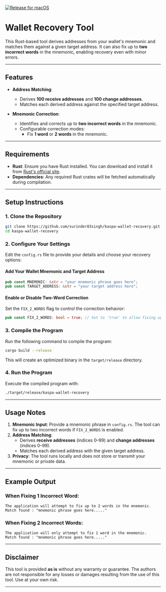 [![Release for macOS](https://github.com/surinder83singh/kaspa-wallet-recovery/actions/workflows/release.yml/badge.svg)](https://github.com/surinder83singh/kaspa-wallet-recovery/actions/workflows/release.yml)
# Wallet Recovery Tool

This Rust-based tool derives addresses from your wallet's mnemonic and matches them against a given target address. It can also fix up to **two incorrect words** in the mnemonic, enabling recovery even with minor errors.

---

## Features

- **Address Matching**:
  - Derives **100 receive addresses** and **100 change addresses**.
  - Matches each derived address against the specified target address.

- **Mnemonic Correction**:
  - Identifies and corrects up to **two incorrect words** in the mnemonic.
  - Configurable correction modes:
    - Fix **1 word** or **2 words** in the mnemonic.

---

## Requirements

- **Rust**: Ensure you have Rust installed. You can download and install it from [Rust's official site](https://www.rust-lang.org/tools/install).
- **Dependencies**: Any required Rust crates will be fetched automatically during compilation.

---

## Setup Instructions

### 1. Clone the Repository
```bash
git clone https://github.com/surinder83singh/kaspa-wallet-recovery.git
cd kaspa-wallet-recovery
```

### 2. Configure Your Settings
Edit the `config.rs` file to provide your details and choose your recovery options:

#### Add Your Wallet Mnemonic and Target Address
```rust
pub const MNEMONIC: &str = "your mnemonic phrase goes here";
pub const TARGET_ADDRESS: &str = "your target address here";
```

#### Enable or Disable Two-Word Correction
Set the `FIX_2_WORDS` flag to control the correction behavior:
```rust
pub const FIX_2_WORDS: bool = true; // Set to 'true' to allow fixing up to 2 words; 'false' for fixing 1 word only.
```

### 3. Compile the Program
Run the following command to compile the program:
```bash
cargo build --release
```
This will create an optimized binary in the `target/release` directory.

### 4. Run the Program
Execute the compiled program with:
```bash
./target/release/kaspa-wallet-recovery
```

---

## Usage Notes

1. **Mnemonic Input**: Provide a mnemonic phrase in `config.rs`. The tool can fix up to two incorrect words if `FIX_2_WORDS` is enabled.
2. **Address Matching**:
   - Derives **receive addresses** (indices 0–99) and **change addresses** (indices 0–99).
   - Matches each derived address with the given target address.
3. **Privacy**: The tool runs locally and does not store or transmit your mnemonic or private data.

---

## Example Output

### When Fixing 1 Incorrect Word:
```
The application will attempt to fix up to 2 words in the mnemonic.
Match found : "mnemonic phrase goes here....."
```

### When Fixing 2 Incorrect Words:
```
The application will only attempt to fix 1 word in the mnemonic.
Match found : "mnemonic phrase goes here....."
```

---

## Disclaimer

This tool is provided **as is** without any warranty or guarantee. The authors are not responsible for any losses or damages resulting from the use of this tool. Use at your own risk.

---
